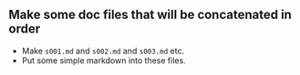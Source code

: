 Make some doc files that will be concatenated in order
---
- Make `s001.md` and `s002.md` and `s003.md` etc.
- Put some simple markdown into these files.